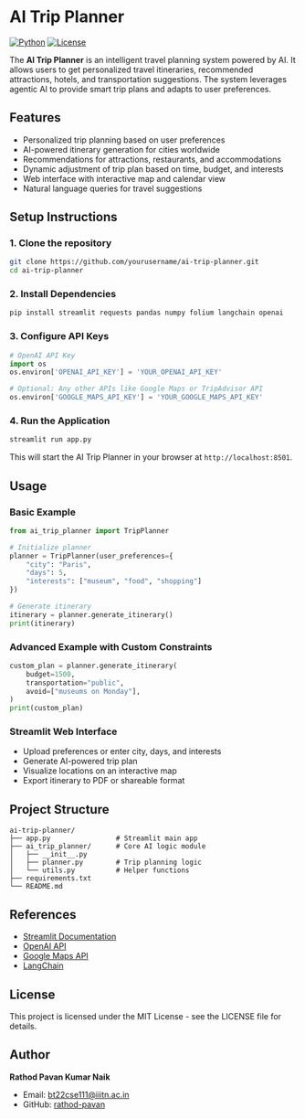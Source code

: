 # AI Trip Planner

[![Python](https://img.shields.io/badge/python-3.9%2B-blue)](https://www.python.org/) [![License](https://img.shields.io/badge/license-MIT-green)](LICENSE)

The **AI Trip Planner** is an intelligent travel planning system powered by AI. It allows users to get personalized travel itineraries, recommended attractions, hotels, and transportation suggestions. The system leverages agentic AI to provide smart trip plans and adapts to user preferences.

## Features

- Personalized trip planning based on user preferences
- AI-powered itinerary generation for cities worldwide
- Recommendations for attractions, restaurants, and accommodations
- Dynamic adjustment of trip plan based on time, budget, and interests
- Web interface with interactive map and calendar view
- Natural language queries for travel suggestions

## Setup Instructions

### 1. Clone the repository

```bash
git clone https://github.com/yourusername/ai-trip-planner.git
cd ai-trip-planner
```

### 2. Install Dependencies

```bash
pip install streamlit requests pandas numpy folium langchain openai
```

### 3. Configure API Keys

```python
# OpenAI API Key
import os
os.environ['OPENAI_API_KEY'] = 'YOUR_OPENAI_API_KEY'

# Optional: Any other APIs like Google Maps or TripAdvisor API
os.environ['GOOGLE_MAPS_API_KEY'] = 'YOUR_GOOGLE_MAPS_API_KEY'
```

### 4. Run the Application

```bash
streamlit run app.py
```

This will start the AI Trip Planner in your browser at `http://localhost:8501`.

## Usage

### Basic Example

```python
from ai_trip_planner import TripPlanner

# Initialize planner
planner = TripPlanner(user_preferences={
    "city": "Paris",
    "days": 5,
    "interests": ["museum", "food", "shopping"]
})

# Generate itinerary
itinerary = planner.generate_itinerary()
print(itinerary)
```

### Advanced Example with Custom Constraints

```python
custom_plan = planner.generate_itinerary(
    budget=1500,
    transportation="public",
    avoid=["museums on Monday"],
)
print(custom_plan)
```

### Streamlit Web Interface

- Upload preferences or enter city, days, and interests
- Generate AI-powered trip plan
- Visualize locations on an interactive map
- Export itinerary to PDF or shareable format

## Project Structure

```
ai-trip-planner/
├── app.py                # Streamlit main app
├── ai_trip_planner/      # Core AI logic module
│   ├── __init__.py
│   ├── planner.py        # Trip planning logic
│   └── utils.py          # Helper functions
├── requirements.txt
└── README.md
```

## References

- [Streamlit Documentation](https://docs.streamlit.io/)
- [OpenAI API](https://platform.openai.com/docs/)
- [Google Maps API](https://developers.google.com/maps/documentation)
- [LangChain](https://www.langchain.com/docs/)

## License

This project is licensed under the MIT License - see the LICENSE file for details.

## Author

**Rathod Pavan Kumar Naik**  
- Email: bt22cse111@iiitn.ac.in  
- GitHub: [rathod-pavan](https://github.com/rathod-pavan)
